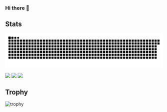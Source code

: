 ### Hi there 👋

<!--
**snakeauk/snakeauk** is a ✨ _special_ ✨ repository because its `README.md` (this file) appears on your GitHub profile.

Here are some ideas to get you started:

- 🔭 I’m currently working on ...
- 🌱 I’m currently learning ...
- 👯 I’m looking to collaborate on ...
- 🤔 I’m looking for help with ...
- 💬 Ask me about ...
- 📫 How to reach me: ...
- 😄 Pronouns: ...
- ⚡ Fun fact: ...
-->

## Stats
![](https://raw.githubusercontent.com/snakeauk/snakeauk/output/github-contribution-grid-snake.svg)

![](http://github-profile-summary-cards.vercel.app/api/cards/profile-details?username=snakeauk&theme=transparent)
![](http://github-profile-summary-cards.vercel.app/api/cards/stats?username=snakeauk&theme=transparent)
![](http://github-profile-summary-cards.vercel.app/api/cards/productive-time?username=snakeauk&theme=transparent&utcOffset=9)

## Trophy
![trophy](https://github-profile-trophy.vercel.app/?username=snakeauk&theme=transparent)

